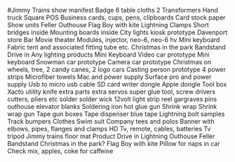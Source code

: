 #Jimmy Trains show manifest
Badge
6 table cloths
2 Transformers
Hand truck
Square POS
Business cards, cups, pens, clipboards
Card stock paper
Show units
Feller
Outhouse
Flag
Boy with kite
Lightning
Clamps
Short bridges inside
Mounting boards inside
City lights kiosk prototype
Davenport store
Bar
Movie theater
Modules, injector, neo-6, neo-6 hv
Mini keyboard
Fabric tent and associated fitting tube etc.
Christmas in the park
Bandstand
Drive in
Any lighting products
Mini Keyboard
Video car prototype
Mini keyboard
Snowman car prototype
Camera car prototype
Christmas on wheels, tree, 2 candy canes, 2 logo cars
Casting person prototype
4 power strips
Microfiber towels
Mac and power supply
Surface pro and power supply
Usb to micro usb cable
SD card writer dongle
Apple dongle
Tool box
Xacto
utility knife
extra parts
extra servos
super glue
tool, screw drivers cutters, pliers etc
solder
solder wick
12volt light strip reel
gargraves pins
outhouse elevator blanks
Soldering iron
hot glue gun
Shrink wrap
Shrink wrap gun
Tape gun boxes
Tape dispenser blue tape
Lightning bolt samples
Track bumpers
Clothes
Swim suit
Company tees and polos
Banner with elbows, pipes, flanges and clamps
HD Tv, remote, cables, batteries
Tv tripod
Jimmy trains floor mat
Product
Drive in
Lightning
Outhouse
Feller
Bandstand
Christmas in the park?
Flag
Boy with kite
Pillow for naps in car
Check mix, apples, coke for caffeine
